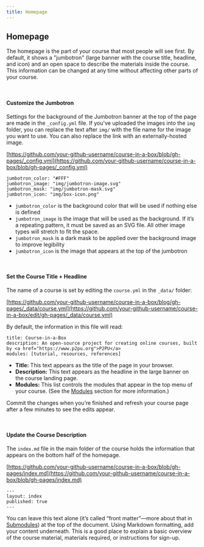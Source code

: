 ```yaml
---
title: Homepage
---
```


## Homepage

The homepage is the part of your course that most people will see first. By default, it shows a "jumbotron" (large banner with the course title, headline, and icon) and an open space to describe the materials inside the course. This information can be changed at any time without affecting other parts of your course. 

<br>

#### Customize the Jumbotron

Settings for the background of the Jumbotron banner at the top of the page are made in the `_config.yml` file. If you've uploaded the images into the `img` folder, you can replace the text after `img/` with the file name for the image you want to use. You can also replace the link with an externally-hosted image.

[https://github.com/your-github-username/course-in-a-box/blob/gh-pages/_config.yml](https://github.com/your-github-username/course-in-a-box/blob/gh-pages/_config.yml)


```
jumbotron_color: "#FFF"
jumbotron_image: "img/jumbotron-image.svg"
jumbotron_mask: "img/jumbotron-mask.svg"
jumbotron_icon: "img/box-icon.png"
```

- `jumbotron_color` is the background color that will be used if nothing else is defined
- `jumbotron_image` is the image that will be used as the background. If it’s a repeating pattern, it must be saved as an SVG file. All other image types will stretch to fit the space.
- `jumbotron_mask` is a dark mask to be applied over the background image to improve legibility
- `jumbotron_icon` is the image that appears at the top of the jumbotron

<br>

#### Set the Course Title + Headline

The name of a course is set by editing the `course.yml` in the `_data/` folder:

[https://github.com/your-github-username/course-in-a-box/blog/gh-pages/_data/course.yml](https://github.com/your-github-username/course-in-a-box/edit/gh-pages/_data/course.yml)

By default, the information in this file will read: 

```
title: Course-in-a-Box
description: An open-source project for creating online courses, built by <a href="https://www.p2pu.org">P2PU</a>
modules: [tutorial, resources, references]
```

- **Title:** This text appears as the title of the page in your browser. 
- **Description:** This text appears as the headline in the large banner on the course landing page.
- **Modules:** This list controls the modules that appear in the top menu of your course. (See the [Modules](../modules) section for more information.)

Commit the changes when you’re finished and refresh your course page after a few minutes to see the edits appear.

<br>

#### Update the Course Description

The `index.md` file in the main folder of the course holds the information that appears on the bottom half of the homepage.

[https://github.com/your-github-username/course-in-a-box/blob/gh-pages/index.md](https://github.com/your-github-username/course-in-a-box/blob/gh-pages/index.md)

```
---
layout: index
published: true
---
```

You can leave this text alone (it’s called “front matter”—more about that in [Submodules](../submodules)) at the top of the document. Using Markdown formatting, add your content underneath. This is a good place to explain a basic overview of the course material, materials required, or instructions for sign-up. 
